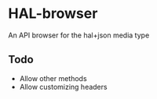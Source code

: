 HAL-browser
===========

An API browser for the hal+json media type

Todo
-----

* Allow other methods
* Allow customizing headers

